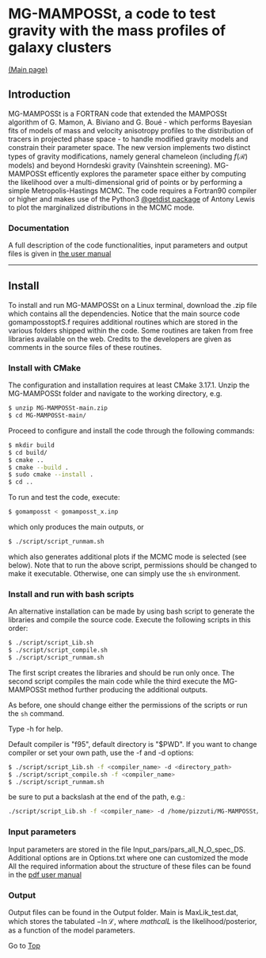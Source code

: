 <a name="top"></a>

# MG-MAMPOSSt, a code to test gravity with the mass profiles of galaxy clusters 

[(Main page)](https://github.com/Pizzuti92/MG-MAMPOSSt)

## Introduction

MG-MAMPOSSt is a FORTRAN code that extended the MAMPOSSt algorithm of G. Mamon, A. Biviano and G. Boué - 
which performs Bayesian fits of models of mass and velocity anisotropy profiles to the distribution of tracers in projected phase space -
to handle modified gravity models and constrain their parameter space. The new version implements two distinct types of gravity modifications, 
namely general chameleon (including $f(\mathcal{R})$ models) and beyond Horndeski gravity (Vainshtein screening). MG-MAMPOSSt efficently explores the parameter space either by computing the likelihood over a multi-dimensional grid of points or by performing a simple Metropolis-Hastings MCMC. 
The code requires a Fortran90 compiler or higher and makes use of the Python3 [@getdist package](https://github.com/cmbant/getdist) of Antony Lewis to plot the marginalized distributions in the MCMC mode.

### Documentation

A full description of the code functionalities, input parameters and output files is given in [the user manual](https://arxiv.org/abs/2201.07194)


---

## Install

To install and run MG-MAMPOSSt on a Linux terminal, download the .zip file which contains all the dependencies. Notice that the main source code gomamposstoptS.f requires additional routines which are stored in the various folders shipped within the code. Some routines are taken from free libraries available on the web. Credits to the developers are given as comments in the source files of these routines.

### Install with CMake

The configuration and installation requires at least CMake 3.17.1.  Unzip the MG-MAMPOSSt folder and navigate to the working directory, e.g.
```bash
$ unzip MG-MAMPOSSt-main.zip
$ cd MG-MAMPOSSt-main/
```
Proceed to configure and install the code through the following commands:
```bash
$ mkdir build
$ cd build/
$ cmake ..
$ cmake --build .
$ sudo cmake --install .
$ cd ..
```
To run and test the code, execute:
```bash
$ gomamposst < gomamposst_x.inp
```
which only produces the main outputs, or
```bash
$ ./script/script_runmam.sh  
```
which also generates additional plots if the MCMC mode is selected (see below).
Note that to run the above script, permissions should be changed to make it executable. Otherwise, one can simply use the ``` sh ``` environment.

### Install and run with bash scripts

An alternative installation can be made by using bash script to generate the libraries and compile the source code.
Execute the following scripts in this order:
```bash
$ ./script/script_Lib.sh 
$ ./script/script_compile.sh
$ ./script/script_runmam.sh  
```
The first script creates the libraries and should be run only once. The second script compiles the main code while the third execute the MG-MAMPOSSt method further producing the additional outputs.

As before, one should change either the permissions of the scripts or run the ``` sh ``` command.

Type -h for help.

Default compiler is "f95", default directory is "$PWD". If you want to change compiler or set your own path, use the -f and -d options:
```bash
$ ./script/script_Lib.sh -f <compiler_name> -d <directory_path> 
$ ./script/script_compile.sh -f <compiler_name> 
$ ./script/script_runmam.sh  
```

be sure to put a backslash at the end of the path, e.g.:
```bash
./script/script_Lib.sh -f <compiler_name> -d /home/pizzuti/MG-MAMPOSSt/
```

### Input parameters
Input parameters are stored in the file Input_pars/pars_all_N_O_spec_DS.
Additional options are in Options.txt where one can customized the mode 
All the required information about the structure of these files can be found in the [pdf user manual](https://arxiv.org/abs/2201.07194)


### Output
Output files can be found in the Output folder. Main is MaxLik_test.dat, 
which stores the tabulated $-\ln\mathcal{L}$, where $mathcal{L}$ is the 
likelihood/posterior, as a function of the model parameters.



Go to [Top](#top)

